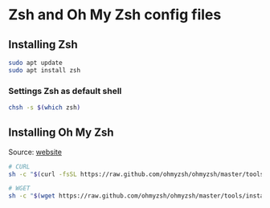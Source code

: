# Zsh and Oh My Zsh config files

## Installing Zsh

```bash
sudo apt update
sudo apt install zsh
```

### Settings Zsh as default shell

```bash
chsh -s $(which zsh)
```

## Installing Oh My Zsh

Source: [website](https://ohmyz.sh/)

```bash
# CURL
sh -c "$(curl -fsSL https://raw.github.com/ohmyzsh/ohmyzsh/master/tools/install.sh)"

# WGET
sh -c "$(wget https://raw.github.com/ohmyzsh/ohmyzsh/master/tools/install.sh -O -)"
```
